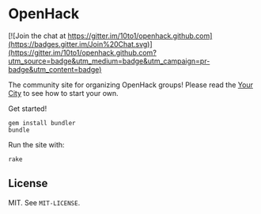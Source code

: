 # OpenHack

[![Join the chat at https://gitter.im/10to1/openhack.github.com](https://badges.gitter.im/Join%20Chat.svg)](https://gitter.im/10to1/openhack.github.com?utm_source=badge&utm_medium=badge&utm_campaign=pr-badge&utm_content=badge)

The community site for organizing OpenHack groups! Please read the [Your City](http://openhack.github.com/yours) to see how to start your own.

Get started!

    gem install bundler
    bundle

Run the site with:

    rake

## License

MIT. See `MIT-LICENSE`.
